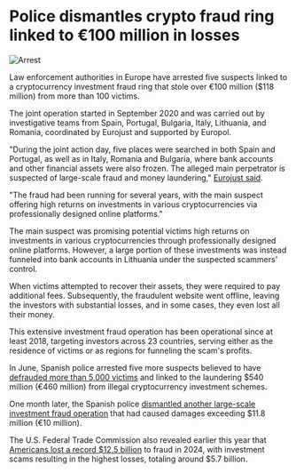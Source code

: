 # Police dismantles crypto fraud ring linked to €100 million in losses

![Arrest](https://www.bleepstatic.com/content/hl-images/2022/10/28/police-arrest-hacker.jpg)

Law enforcement authorities in Europe have arrested five suspects linked to a cryptocurrency investment fraud ring that stole over €100 million ($118 million) from more than 100 victims.

The joint operation started in September 2020 and was carried out by investigative teams from Spain, Portugal, Bulgaria, Italy, Lithuania, and Romania, coordinated by Eurojust and supported by Europol.

"During the joint action day, five places were searched in both Spain and Portugal, as well as in Italy, Romania and Bulgaria, where bank accounts and other financial assets were also frozen. The alleged main perpetrator is suspected of large-scale fraud and money laundering," [Eurojust said](https://www.eurojust.europa.eu/news/eurojust-coordinates-action-halt-cryptocurrency-fraud-over-100-million-euros-across-europe).

"The fraud had been running for several years, with the main suspect offering high returns on investments in various cryptocurrencies via professionally designed online platforms."

The main suspect was promising potential victims high returns on investments in various cryptocurrencies through professionally designed online platforms. However, a large portion of these investments was instead funneled into bank accounts in Lithuania under the suspected scammers' control.

When victims attempted to recover their assets, they were required to pay additional fees. Subsequently, the fraudulent website went offline, leaving the investors with substantial losses, and in some cases, they even lost all their money.

This extensive investment fraud operation has been operational since at least 2018, targeting investors across 23 countries, serving either as the residence of victims or as regions for funneling the scam's profits.

In June, Spanish police arrested five more suspects believed to have [defrauded more than 5,000 victims](https://www.bleepingcomputer.com/news/security/europol-helps-disrupt-540-million-crypto-investment-fraud-ring/) and linked to the laundering $540 million (€460 million) from illegal cryptocurrency investment schemes.

One month later, the Spanish police [dismantled another large-scale investment fraud operation](https://www.bleepingcomputer.com/news/legal/police-dismantles-investment-fraud-ring-stealing-10-million/) that had caused damages exceeding $11.8 million (€10 million).

The U.S. Federal Trade Commission also revealed earlier this year that [Americans lost a record $12.5 billion](https://www.bleepingcomputer.com/news/security/us-govt-says-americans-lost-record-125-billion-to-fraud-in-2024/) to fraud in 2024, with investment scams resulting in the highest losses, totaling around $5.7 billion.